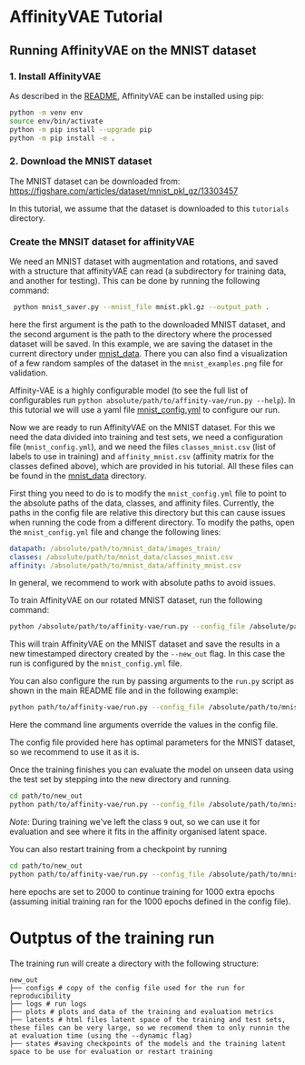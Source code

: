 # AffinityVAE Tutorial

## Running AffinityVAE on the MNIST dataset

### 1. Install AffinityVAE

As described in the [README](../README.md), AffinityVAE can be installed using
pip:

```bash
python -m venv env
source env/bin/activate
python -m pip install --upgrade pip
python -m pip install -e .
```

### 2. Download the MNIST dataset

The MNIST dataset can be downloaded from:
https://figshare.com/articles/dataset/mnist_pkl_gz/13303457

In this tutorial, we assume that the dataset is downloaded to this `tutorials`
directory.

### Create the MNSIT dataset for affinityVAE

We need an MNIST dataset with augmentation and rotations, and saved with a
structure that affinityVAE can read (a subdirectory for training data, and
another for testing). This can be done by running the following command:

```bash
 python mnist_saver.py --mnist_file mnist.pkl.gz --output_path .
```

here the first argument is the path to the downloaded MNIST dataset, and the
second argument is the path to the directory where the processed dataset will be
saved. In this example, we are saving the dataset in the current directory under
[mnist_data](mnist_data). There you can also find a visualization of a few
random samples of the dataset in the `mnist_examples.png` file for validation.

Affinity-VAE is a highly configurable model (to see the full list of
configurables run `python absolute/path/to/affinity-vae/run.py --help`). In this
tutorial we will use a yaml file [mnist_config.yml](mnist_data/mnist_config.yml)
to configure our run.

Now we are ready to run AffinityVAE on the MNIST dataset. For this we need the
data divided into training and test sets, we need a configuration file
(`mnist_config.yml`), and we need the files `classes_mnist.csv` (list of labels
to use in training) and `affinity_mnist.csv` (affinity matrix for the classes
defined above), which are provided in his tutorial. All these files can be found
in the [mnist_data](mnist_data) directory.

First thing you need to do is to modify the `mnist_config.yml` file to point to
the absolute paths of the data, classes, and affinity files. Currently, the
paths in the config file are relative this directory but this can cause issues
when running the code from a different directory. To modify the paths, open the
`mnist_config.yml` file and change the following lines:

```yaml
datapath: /absolute/path/to/mnist_data/images_train/
classes: /absolute/path/to/mnist_data/classes_mnist.csv
affinity: /absolute/path/to/mnist_data/affinity_mnist.csv
```

In general, we recommend to work with absolute paths to avoid issues.

To train AffinityVAE on our rotated MNIST dataset, run the following command:

```bash
python /absolute/path/to/affinity-vae/run.py --config_file /absolute/path/to/mnist_data/mnist_config.yml ---new_out
```

This will train AffinityVAE on the MNIST dataset and save the results in a new
timestamped directory created by the `--new_out` flag. In this case the run is
configured by the `mnist_config.yml` file.

You can also configure the run by passing arguments to the `run.py` script as
shown in the main README file and in the following example:

```bash
python path/to/affinity-vae/run.py --config_file /absolute/path/to/mnist_data/mnist_config.yml --beta 0.1 --gamma 0.01 --lr 0.001 --epochs 200 --new_out
```

Here the command line arguments override the values in the config file.

The config file provided here has optimal parameters for the MNIST dataset, so
we recommend to use it as it is.

Once the training finishes you can evaluate the model on unseen data using the
test set by stepping into the new directory and running.

```bash
cd path/to/new_out
python path/to/affinity-vae/run.py --config_file /absolute/path/to/mnist_data/mnist_config.yml  --data_path /absolute/path/to/mnist_data/images_test/ --eval
```

_Note_: During training we've left the class `9` out, so we can use it for
evaluation and see where it fits in the affinity organised latent space.

You can also restart training from a checkpoint by running

```bash
cd path/to/new_out
python path/to/affinity-vae/run.py --config_file /absolute/path/to/mnist_data/mnist_config.yml  --restart --epochs 2000 --data_path /absolute/path/to/mnist_data/images_train/
```

here epochs are set to 2000 to continue training for 1000 extra epochs (assuming
initial training ran for the 1000 epochs defined in the config file).

# Outptus of the training run

The training run will create a directory with the following structure:

```
new_out
├── configs # copy of the config file used for the run for reproducibility
├── logs # run logs
├── plots # plots and data of the training and evaluation metrics
├── latents # html files latent space of the training and test sets, these files can be very large, so we recomend them to only runnin the at evaluation time (using the --dynamic flag)
├── states #saving checkpoints of the models and the training latent space to be use for evaluation or restart training


```
